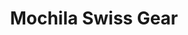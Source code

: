 ---
title: Mochila Swiss Gear
price: 600.00
sku: pastas
weight: 10
image: /assets/img/produtos/diversos/swiss_gear_backpack.jpg
layout: page
---